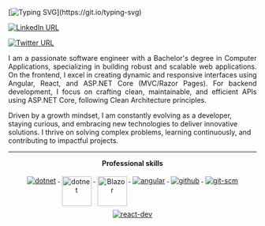 [![Typing SVG](https://readme-typing-svg.herokuapp.com?color=%2336BCF7&center=true&vCenter=true&width=600&lines=Hi+there+👋,+I+am+Vinay+Kumar;+Welcome+to+My+Profile!;Over+4+years+of+programming+experience;Always+learning+new+things+;.NET+enthusiast+;)](https://git.io/typing-svg)

 [![LinkedIn URL](https://img.shields.io/badge/LinkedIn-Connect-blue?logo=linkedin&style=for-the-badge)](https://www.linkedin.com/in/vinay-kumar-980395172/)

[![Twitter URL](https://img.shields.io/badge/Twitter-Follow-blue?logo=twitter&style=for-the-badge)](https://x.com/VinayCh52324927)



<p align="justify">
  I am a passionate software engineer with a Bachelor's degree in Computer Applications, specializing in building robust and scalable web applications. On the frontend, I excel in creating dynamic and responsive interfaces using Angular, React, and ASP.NET Core (MVC/Razor Pages). For backend development, I focus on crafting clean, maintainable, and efficient APIs using ASP.NET Core, following Clean Architecture principles.

Driven by a growth mindset, I am constantly evolving as a developer, staying curious, and embracing new technologies to deliver innovative solutions. I thrive on solving complex problems, learning continuously, and contributing to impactful projects.
</p>

--------------------------------------------------------------------------

<p align="center"> 
 <strong>
  Professional skills
  </strong>
</p>

<p align="center">
  <a href="https://dotnet.microsoft.com/">
    <img src="https://www.vectorlogo.zone/logos/dotnet/dotnet-ar21.svg" alt="dotnet" style="vertical-align:top; margin:4px;">
  </a>
  <a href="https://dotnet.microsoft.com/">
    <img src="https://upload.wikimedia.org/wikipedia/commons/e/ee/.NET_Core_Logo.svg" height="60px" alt="dotnet" style="vertical-align:top; margin:4px;">
  </a>
  <a href="https://dotnet.microsoft.com/apps/aspnet/web-apps/blazor">
    <img src="https://upload.wikimedia.org/wikipedia/commons/d/d0/Blazor.png" alt="Blazor" height="60px" style="vertical-align:top; margin:4px">
  </a>
  <a href="https://angular.io">
    <img src="https://www.vectorlogo.zone/logos/angular/angular-ar21.svg" alt="angular" style="vertical-align:top; margin:4px;">
  </a>
  <a href="https://www.github.com">
    <img src="https://www.vectorlogo.zone/logos/github/github-ar21.svg" alt="github" style="vertical-align:top; margin:4px">
  </a>
  <a href="https://www.git.com">
    <img src="https://www.vectorlogo.zone/logos/git-scm/git-scm-ar21.svg" alt="git-scm" style="vertical-align:top; margin:4px">
  </a>
  <a href="https://react.dev/learn">
    <img src="https://www.vectorlogo.zone/logos/reactjs/reactjs-ar21.svg" alt="react-dev" style="vertical-align:top; margin:4px">
  </a>
</p>
<br/>
